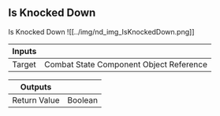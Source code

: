 ## Is Knocked Down
Is Knocked Down
![[../img/nd_img_IsKnockedDown.png]]

|Inputs||
|--|--|
| Target | Combat State Component Object Reference |

|Outputs||
|--|--|
| Return Value | Boolean |
